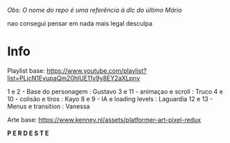 *Obs: O nome do repo é uma referência à dlc do último Mário*

nao consegui pensar em nada mais legal desculpa

# Info

Playlist base:
https://www.youtube.com/playlist?list=PLjcN1EyupaQm20hlUE11y9y8EY2aXLpnv


1 e 2 - Base do personagem : Gustavo
3 e 11 - animaçao e scroll : Truco
4 e 10 - colisão e tiros : Kayo
8 e 9 - IA e loading levels : Laguardia
12 e 13 - Menus e transition : Vanessa


Arte base:
https://www.kenney.nl/assets/platformer-art-pixel-redux


**P E R D E S T E**